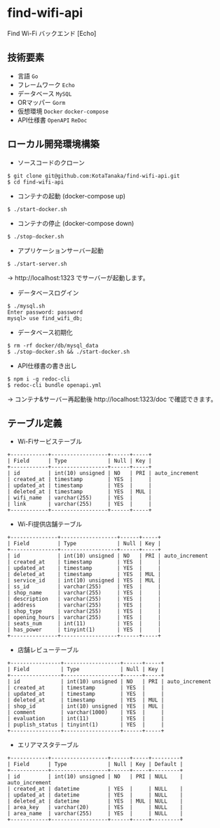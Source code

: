 # find-wifi-api
Find Wi-Fi バックエンド [Echo]

## 技術要素

* 言語 `Go`
* フレームワーク `Echo`
* データベース `MySQL`
* ORマッパー `Gorm`
* 仮想環境 `Docker` `docker-compose`
* API仕様書 `OpenAPI` `ReDoc`

## ローカル開発環境構築

* ソースコードのクローン

```
$ git clone git@github.com:KotaTanaka/find-wifi-api.git
$ cd find-wifi-api
```

* コンテナの起動 (docker-compose up)

```
$ ./start-docker.sh
```

* コンテナの停止 (docker-compose down)

```
$ ./stop-docker.sh
```

* アプリケーションサーバー起動

```
$ ./start-server.sh
```

→ http://localhost:1323 でサーバーが起動します。

* データベースログイン

```
$ ./mysql.sh
Enter password: password
mysql> use find_wifi_db;
```

* データベース初期化

```
$ rm -rf docker/db/mysql_data
$ ./stop-docker.sh && ./start-docker.sh
```

* API仕様書の書き出し

```
$ npm i -g redoc-cli
$ redoc-cli bundle openapi.yml
```

→ コンテナ&サーバー再起動後 http://localhost:1323/doc で確認できます。

## テーブル定義

* Wi-Fiサービステーブル

```
+------------+------------------+------+-----+
| Field      | Type             | Null | Key |
+------------+------------------+------+-----+
| id         | int(10) unsigned | NO   | PRI | auto_increment
| created_at | timestamp        | YES  |     |
| updated_at | timestamp        | YES  |     |
| deleted_at | timestamp        | YES  | MUL |
| wifi_name  | varchar(255)     | YES  |     |
| link       | varchar(255)     | YES  |     |
+------------+------------------+------+-----+
```

* Wi-Fi提供店舗テーブル

```
+---------------+------------------+------+-----+
| Field         | Type             | Null | Key |
+---------------+------------------+------+-----+
| id            | int(10) unsigned | NO   | PRI | auto_increment
| created_at    | timestamp        | YES  |     |
| updated_at    | timestamp        | YES  |     |
| deleted_at    | timestamp        | YES  | MUL |
| service_id    | int(10) unsigned | YES  | MUL |
| ss_id         | varchar(255)     | YES  |     |
| shop_name     | varchar(255)     | YES  |     |
| description   | varchar(255)     | YES  |     |
| address       | varchar(255)     | YES  |     |
| shop_type     | varchar(255)     | YES  |     |
| opening_hours | varchar(255)     | YES  |     |
| seats_num     | int(11)          | YES  |     |
| has_power     | tinyint(1)       | YES  |     |
+---------------+------------------+------+-----+
```

* 店舗レビューテーブル

```
+----------------+------------------+------+-----+
| Field          | Type             | Null | Key |
+----------------+------------------+------+-----+
| id             | int(10) unsigned | NO   | PRI | auto_increment
| created_at     | timestamp        | YES  |     |
| updated_at     | timestamp        | YES  |     |
| deleted_at     | timestamp        | YES  | MUL |
| shop_id        | int(10) unsigned | YES  | MUL |
| comment        | varchar(1000)    | YES  |     |
| evaluation     | int(11)          | YES  |     |
| puplish_status | tinyint(1)       | YES  |     |
+----------------+------------------+------+-----+
```

* エリアマスタテーブル

```
+------------+------------------+------+-----+---------+
| Field      | Type             | Null | Key | Default |
+------------+------------------+------+-----+---------+
| id         | int(10) unsigned | NO   | PRI | NULL    | auto_increment
| created_at | datetime         | YES  |     | NULL    |
| updated_at | datetime         | YES  |     | NULL    |
| deleted_at | datetime         | YES  | MUL | NULL    |
| area_key   | varchar(20)      | YES  |     | NULL    |
| area_name  | varchar(255)     | YES  |     | NULL    |
+------------+------------------+------+-----+---------+
```
